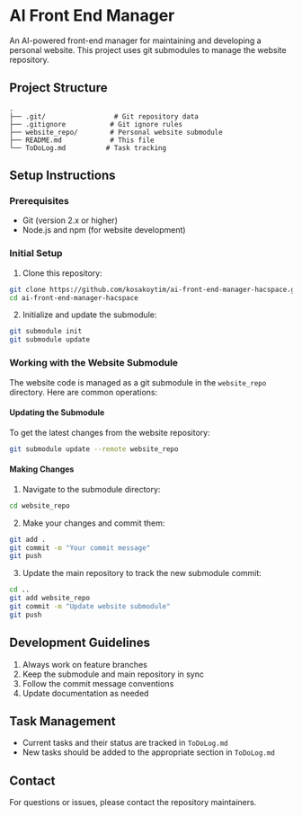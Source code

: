 # AI Front End Manager

An AI-powered front-end manager for maintaining and developing a personal website. This project uses git submodules to manage the website repository.

## Project Structure

```
.
├── .git/                 # Git repository data
├── .gitignore           # Git ignore rules
├── website_repo/        # Personal website submodule
├── README.md            # This file
└── ToDoLog.md          # Task tracking
```

## Setup Instructions

### Prerequisites
- Git (version 2.x or higher)
- Node.js and npm (for website development)

### Initial Setup

1. Clone this repository:
```bash
git clone https://github.com/kosakoytim/ai-front-end-manager-hacspace.git
cd ai-front-end-manager-hacspace
```

2. Initialize and update the submodule:
```bash
git submodule init
git submodule update
```

### Working with the Website Submodule

The website code is managed as a git submodule in the `website_repo` directory. Here are common operations:

#### Updating the Submodule
To get the latest changes from the website repository:
```bash
git submodule update --remote website_repo
```

#### Making Changes
1. Navigate to the submodule directory:
```bash
cd website_repo
```

2. Make your changes and commit them:
```bash
git add .
git commit -m "Your commit message"
git push
```

3. Update the main repository to track the new submodule commit:
```bash
cd ..
git add website_repo
git commit -m "Update website submodule"
git push
```

## Development Guidelines

1. Always work on feature branches
2. Keep the submodule and main repository in sync
3. Follow the commit message conventions
4. Update documentation as needed

## Task Management

- Current tasks and their status are tracked in `ToDoLog.md`
- New tasks should be added to the appropriate section in `ToDoLog.md`

## Contact

For questions or issues, please contact the repository maintainers. 